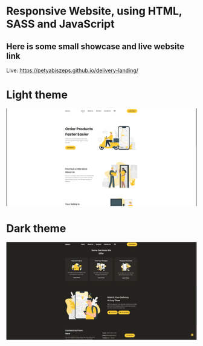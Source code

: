 # Responsive Website, using HTML, SASS and JavaScript

## Here is some small showcase and live website link

Live: https://petyabiszeps.github.io/delivery-landing/

# Light theme

<img src="src/img/showcase/showcase1.png" alt="screenshot_1">

# Dark theme

<img src="src/img/showcase/showcase2.png" alt="screenshot_2">